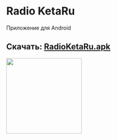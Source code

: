 # Radio KetaRu
Приложение для Android

## Скачать: [RadioKetaRu.apk](https://github.com/lisikme/live.ketaru.com/releases/download/Stable/RadioKetaRu.apk)

<img src="https://github.com/lisikme/live.ketaru.com/blob/main/Screenshot_2023-11-08-04-17-12-759.jpg" style="width:200px;"/>
